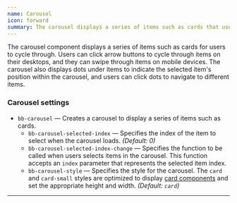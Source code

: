 ```yaml
---
name: Carousel
icon: forward
summary: The carousel displays a series of items such as cards that users can cycle through.
---
```


The carousel component displays a series of items such as cards for users to cycle through. Users can click arrow buttons to cycle through items on their desktops, and they can swipe through items on mobile devices. The carousel also displays dots under items to indicate the selected item's position within the carousel, and users can click dots to navigate to different items. 

### Carousel settings ###
- `bb-carousel` &mdash; Creates a carousel to display a series of items such as cards.
    - `bb-carousel-selected-index` &mdash; Specifies the index of the item to select when the carousel loads. *(Default: 0)*
    - `bb-carousel-selected-index-change` &mdash; Specifies the function to be called when users selects items in the carousel. This function accepts an `index` parameter that represents the selected item index.
    - `bb-carousel-style` &mdash; Specifies the style for the carousel. The `card` and `card-small` styles are optimized to display [card components](../card/) and set the appropriate height and width. *(Default: `card`)*
---